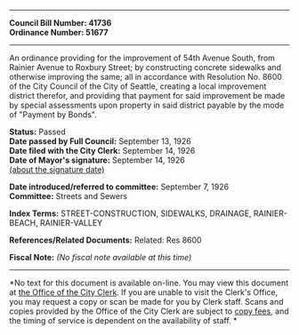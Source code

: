 * * * * *  
  
**Council Bill Number: [](#h0)[](#h2)41736**   
**Ordinance Number: 51677**  
  
* * * * *  
  
An ordinance providing for the improvement of 54th Avenue South, from Rainier Avenue to Roxbury Street; by constructing concrete sidewalks and otherwise improving the same; all in accordance with Resolution No. 8600 of the City Council of the City of Seattle, creating a local improvement district therefor, and providing that payment for said improvement be made by special assessments upon property in said district payable by the mode of "Payment by Bonds".  
  
**Status:** Passed   
**Date passed by Full Council:** September 13, 1926   
**Date filed with the City Clerk:** September 14, 1926   
**Date of Mayor's signature:** September 14, 1926   
[(about the signature date)](/~public/approvaldate.htm)   
  
  
**Date introduced/referred to committee:** September 7, 1926   
**Committee:** Streets and Sewers   
  
**Index Terms:** STREET-CONSTRUCTION, SIDEWALKS, DRAINAGE, RAINIER-BEACH, RAINIER-VALLEY  
  
**References/Related Documents:** Related: Res 8600  
  
**Fiscal Note:** *(No fiscal note available at this time)*  
  
* * * * *  
  
*No text for this document is available on-line. You may view this document at [the Office of the City Clerk](http://www.seattle.gov/leg/clerk/contactUs.htm). If you are unable to visit the Clerk's Office, you may request a copy or scan be made for you by Clerk staff. Scans and copies provided by the Office of the City Clerk are subject to [copy fees](http://clerk.seattle.gov/~public/clerkfees.htm), and the timing of service is dependent on the availability of staff. *  
  
  
